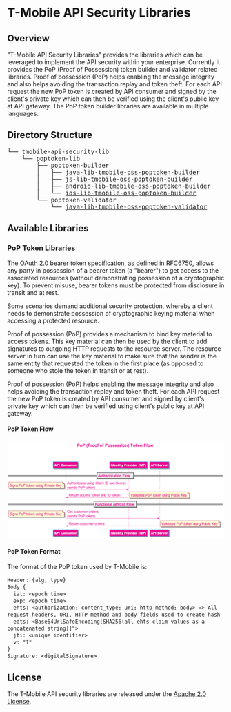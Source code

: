 # T-Mobile API Security Libraries

## Overview

"T-Mobile API Security Libraries" provides the libraries which can be leveraged to implement the API security within your enterprise. Currently it provides the PoP (Proof of Possession) token builder and validator related libraries. Proof of possession (PoP) helps enabling the message integrity and also helps avoiding the transaction replay and token theft. For each API request the new PoP token is created by API consumer and signed by the client's private key which can then be verified using the client's public key at API gateway. The PoP token builder libraries are available in multiple languages.

## Directory Structure

<font name="Consolas">
<pre>
└── tmobile-api-security-lib                                # T-Mobile API Security Lib Parent Directory
    └── poptoken-lib                                        # PoP Token Lib Parent Directory
        ├── poptoken-builder                                # PoP Token Builder Lib Parent Directory
        │   ├── <a href="./poptoken-lib/poptoken-builder/java-lib-tmobile-oss-poptoken-builder/readme.html">java-lib-tmobile-oss-poptoken-builder</a>       # Java PoP Token Builder Lib
        │   ├── <a href="./poptoken-lib/poptoken-builder/js-lib-tmobile-oss-poptoken-builder/readme.html">js-lib-tmobile-oss-poptoken-builder</a>         # JavaScript PoP Token Builder Lib
        │   ├── <a href="./poptoken-lib/poptoken-builder/android-lib-tmobile-oss-poptoken-builder/readme.html">android-lib-tmobile-oss-poptoken-builder</a>    # Android PoP Token Builder Lib
        │   └── <a href="./poptoken-lib/poptoken-builder/ios-lib-tmobile-oss-poptoken-builder/readme.html">ios-lib-tmobile-oss-poptoken-builder</a>        # iOS PoP Token Builder Lib
        └── poptoken-validator                              # PoP Token Validator Lib Parent Directory
            └── <a href="./poptoken-lib/poptoken-validator/java-lib-tmobile-oss-poptoken-validator/readme.html">java-lib-tmobile-oss-poptoken-validator</a>     # Java PoP Token Validator Lib
</pre>
</font>

## Available Libraries 

### PoP Token Libraries

The OAuth 2.0 bearer token specification, as defined in RFC6750, allows any party in possession of a bearer token (a "bearer") to get access to the associated resources (without demonstrating possession of a cryptographic key). To prevent misuse, bearer tokens must be protected from disclosure in transit and at rest.

Some scenarios demand additional security protection, whereby a client needs to demonstrate possession of cryptographic keying material when accessing a protected resource.

Proof of possession (PoP) provides a mechanism to bind key material to access tokens. This key material can then be used by the client to add signatures to outgoing HTTP requests to the resource server. The resource server in turn can use the key material to make sure that the sender is the same entity that requested the token in the first place (as opposed to someone who stole the token in transit or at rest).

Proof of possession (PoP) helps enabling the message integrity and also helps avoiding the transaction replay and token theft. For each API request the new PoP token is created by API consumer and signed by client's private key which can then be verified using client's public key at API gateway.

#### PoP Token Flow

![PoP Token Sequence Diagram](./images/pop_token_sequence_diagram.png)


#### PoP Token Format

The format of the PoP token used by T-Mobile is:
```
Header: {alg, type} 
Body { 
  iat: <epoch time> 
  exp: <epoch time> 
  ehts: <authorization; content_type; uri; http-method; body> => All request headers, URI, HTTP method and body fields used to create hash
  edts: <Base64UrlSafeEncoding[SHA256(all ehts claim values as a concatenated string)]">
  jti: <unique identifier> 
  v: "1"
}
Signature: <digitalSignature>
```

## License

The T-Mobile API security libraries are released under the [Apache 2.0 License](https://github.com/tmobile/tmobile-api-security-lib/blob/master/LICENSE).
